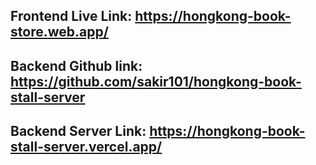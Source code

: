 ## Frontend Live Link: https://hongkong-book-store.web.app/
## Backend Github link: https://github.com/sakir101/hongkong-book-stall-server
## Backend Server Link: https://hongkong-book-stall-server.vercel.app/
